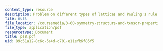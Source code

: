 ```yaml
---
content_type: resource
description: Problem on different types of lattices and Pauling's rule.
file: null
file_location: /coursemedia/3-60-symmetry-structure-and-tensor-properties-of-materials-fall-2005/89c51a128c6c5a4dc701e11efb6f85f5_ps8.pdf
file_type: application/pdf
resourcetype: Document
title: ps8.pdf
uid: 89c51a12-8c6c-5a4d-c701-e11efb6f85f5
---
```

